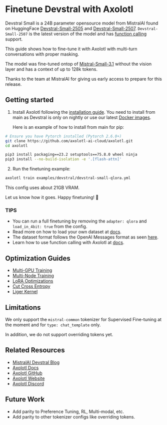 # Finetune Devstral with Axolotl

Devstral Small is a 24B parameter opensource model from MistralAI found on HuggingFace [Devstral-Small-2505](https://huggingface.co/mistralai/Devstral-Small-2505) and [Devstral-Small-2507](https://huggingface.co/mistralai/Devstral-Small-2507). `Devstral-Small-2507` is the latest version of the model and has [function calling](https://mistralai.github.io/mistral-common/usage/tools/) support.

This guide shows how to fine-tune it with Axolotl with multi-turn conversations with proper masking.

The model was fine-tuned ontop of [Mistral-Small-3.1](https://huggingface.co/mistralai/Mistral-Small-3.1-24B-Base-2503) without the vision layer and has a context of up to 128k tokens.

Thanks to the team at MistralAI for giving us early access to prepare for this release.

## Getting started

1. Install Axolotl following the [installation guide](https://docs.axolotl.ai/docs/installation.html). You need to install from main as Devstral is only on nightly or use our latest [Docker images](https://docs.axolotl.ai/docs/docker.html).

    Here is an example of how to install from main for pip:

```bash
# Ensure you have Pytorch installed (Pytorch 2.6.0+)
git clone https://github.com/axolotl-ai-cloud/axolotl.git
cd axolotl

pip3 install packaging==23.2 setuptools==75.8.0 wheel ninja
pip3 install --no-build-isolation -e '.[flash-attn]'
```

2. Run the finetuning example:

```bash
axolotl train examples/devstral/devstral-small-qlora.yml
```

This config uses about 21GB VRAM.

Let us know how it goes. Happy finetuning! 🚀

### TIPS

- You can run a full finetuning by removing the `adapter: qlora` and `load_in_4bit: true` from the config.
- Read more on how to load your own dataset at [docs](https://docs.axolotl.ai/docs/dataset_loading.html).
- The dataset format follows the OpenAI Messages format as seen [here](https://docs.axolotl.ai/docs/dataset-formats/conversation.html#chat_template).
- Learn how to use function calling with Axolotl at [docs](https://docs.axolotl.ai/docs/dataset-formats/conversation.html#using-tool-use).

## Optimization Guides

- [Multi-GPU Training](https://docs.axolotl.ai/docs/multi-gpu.html)
- [Multi-Node Training](https://docs.axolotl.ai/docs/multi-node.html)
- [LoRA Optimizations](https://docs.axolotl.ai/docs/lora_optims.html)
- [Cut Cross Entropy](https://docs.axolotl.ai/docs/custom_integrations.html#cut-cross-entropy)
- [Liger Kernel](https://docs.axolotl.ai/docs/custom_integrations.html#liger-kernels)

## Limitations

We only support the `mistral-common` tokenizer for Supervised Fine-tuning at the moment and for `type: chat_template` only.

In addition, we do not support overriding tokens yet.

## Related Resources

- [MistralAI Devstral Blog](https://mistral.ai/news/devstral)
- [Axolotl Docs](https://docs.axolotl.ai)
- [Axolotl GitHub](https://github.com/axolotl-ai-cloud/axolotl)
- [Axolotl Website](https://axolotl.ai)
- [Axolotl Discord](https://discord.gg/7m9sfhzaf3)


## Future Work

- Add parity to Preference Tuning, RL, Multi-modal, etc.
- Add parity to other tokenizer configs like overriding tokens.
